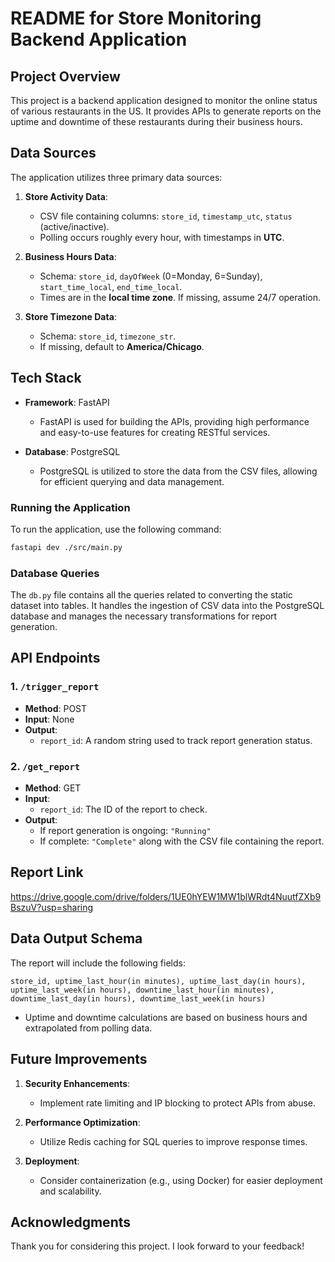 # README for Store Monitoring Backend Application

## Project Overview

This project is a backend application designed to monitor the online status of various restaurants in the US. It provides APIs to generate reports on the uptime and downtime of these restaurants during their business hours.

## Data Sources

The application utilizes three primary data sources:

1. **Store Activity Data**: 
   - CSV file containing columns: `store_id`, `timestamp_utc`, `status` (active/inactive).
   - Polling occurs roughly every hour, with timestamps in **UTC**.

2. **Business Hours Data**: 
   - Schema: `store_id`, `dayOfWeek` (0=Monday, 6=Sunday), `start_time_local`, `end_time_local`.
   - Times are in the **local time zone**. If missing, assume 24/7 operation.

3. **Store Timezone Data**: 
   - Schema: `store_id`, `timezone_str`.
   - If missing, default to **America/Chicago**.

## Tech Stack

- **Framework**: FastAPI
  - FastAPI is used for building the APIs, providing high performance and easy-to-use features for creating RESTful services.

- **Database**: PostgreSQL
  - PostgreSQL is utilized to store the data from the CSV files, allowing for efficient querying and data management.

### Running the Application

To run the application, use the following command:

```bash
fastapi dev ./src/main.py
```

### Database Queries

The `db.py` file contains all the queries related to converting the static dataset into tables. It handles the ingestion of CSV data into the PostgreSQL database and manages the necessary transformations for report generation.

## API Endpoints

### 1. `/trigger_report`

- **Method**: POST
- **Input**: None
- **Output**: 
  - `report_id`: A random string used to track report generation status.

### 2. `/get_report`

- **Method**: GET
- **Input**: 
  - `report_id`: The ID of the report to check.
- **Output**: 
  - If report generation is ongoing: `"Running"`
  - If complete: `"Complete"` along with the CSV file containing the report.
 
## Report Link

https://drive.google.com/drive/folders/1UE0hYEW1MW1blWRdt4NuutfZXb9BszuV?usp=sharing

## Data Output Schema

The report will include the following fields:

```
store_id, uptime_last_hour(in minutes), uptime_last_day(in hours), uptime_last_week(in hours), downtime_last_hour(in minutes), downtime_last_day(in hours), downtime_last_week(in hours)
```

- Uptime and downtime calculations are based on business hours and extrapolated from polling data.

## Future Improvements

1. **Security Enhancements**:
   - Implement rate limiting and IP blocking to protect APIs from abuse.

2. **Performance Optimization**:
   - Utilize Redis caching for SQL queries to improve response times.

3. **Deployment**:
   - Consider containerization (e.g., using Docker) for easier deployment and scalability.

## Acknowledgments

Thank you for considering this project. I look forward to your feedback!
